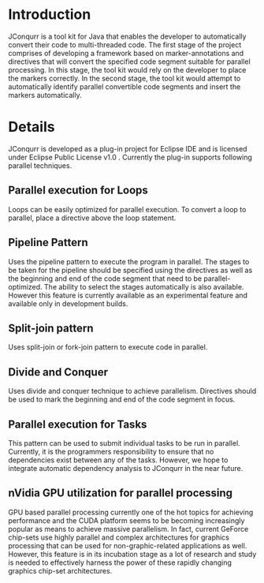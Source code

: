 # Introduction #

JConqurr is a tool kit for Java that enables the developer to automatically convert their code to multi-threaded code. The first stage of the project comprises of developing a framework based on marker-annotations and directives that will convert the specified code segment suitable for parallel processing. In this stage, the tool kit would rely on the developer to place the markers correctly.
In the second stage, the tool kit would attempt to automatically identify parallel convertible code segments and insert the markers automatically.

# Details #

JConqurr is developed as a plug-in project for Eclipse IDE and is licensed under Eclipse Public License v1.0 . Currently the plug-in supports following parallel techniques.

## Parallel execution for Loops ##

Loops can be easily optimized for parallel execution. To convert a loop to parallel, place a directive above the loop statement.

## Pipeline Pattern ##

Uses the pipeline pattern to execute the program in parallel. The stages to be taken for the pipeline should be specified using the directives as well as the beginning and end of the code segment that need to be parallel-optimized. The ability to select the stages automatically is also available. However this feature is currently available as an experimental feature and available only in development builds.

## Split-join pattern ##

Uses split-join or fork-join pattern to execute code in parallel.

## Divide and Conquer ##

Uses divide and conquer technique to achieve parallelism. Directives should be used to mark the beginning and end of the code segment in focus.

## Parallel execution for Tasks ##

This pattern can be used to submit individual tasks to be run in parallel. Currently, it is the programmers responsibility to ensure that no dependencies exist between any of the tasks. However, we hope to integrate automatic dependency analysis to JConqurr in the near future.

## nVidia GPU utilization for parallel processing ##

GPU based parallel processing currently one of the hot topics for achieving performance and the CUDA platform seems to be becoming increasingly popular as means to achieve massive parallelism. In fact, current GeForce chip-sets use highly parallel and complex architectures for graphics processing that can be used for non-graphic-related applications as well. However, this feature is in its incubation stage as a lot of research and study is needed to effectively harness the power of these rapidly changing graphics chip-set architectures.